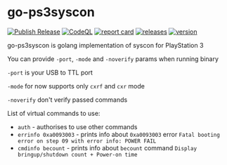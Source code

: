 # go-ps3syscon

[![Publish Release](https://github.com/MrYadro/go-ps3syscon/actions/workflows/release.yaml/badge.svg)](https://github.com/MrYadro/go-ps3syscon/actions/workflows/release.yaml) [![CodeQL](https://github.com/MrYadro/go-ps3syscon/actions/workflows/codeql-analysis.yml/badge.svg)](https://github.com/MrYadro/go-ps3syscon/actions/workflows/codeql-analysis.yml) [![report card](https://goreportcard.com/badge/github.com/MrYadro/go-ps3syscon)](https://goreportcard.com/report/github.com/MrYadro/go-ps3syscon) [![releases](https://img.shields.io/github/downloads-pre/MrYadro/go-ps3syscon/latest/total)](https://github.com/MrYadro/go-ps3syscon/releases) [![version](https://img.shields.io/github/v/release/MrYadro/go-ps3syscon?include_prereleases)](https://github.com/MrYadro/go-ps3syscon/releases)

go-ps3syscon is golang implementation of syscon for PlayStation 3

You can provide `-port`, `-mode` and `-noverify`  params when running binary

`-port` is your USB to TTL port

`-mode` for now supports only `cxrf` and `cxr` mode

`-noverify` don't verify passed commands

List of virtual commands to use:
* `auth` - authorises to use other commands
* `errinfo 0xa0093003` - prints info about `0xa0093003` error `Fatal booting error on step 09 with error info: POWER FAIL`
* `cmdinfo becount` - prints info about `becount` command `Display bringup/shutdown count + Power-on time`